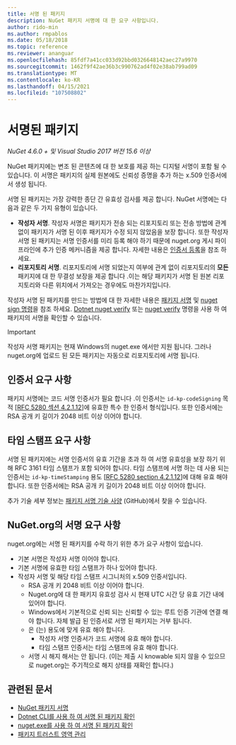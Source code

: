 ```yaml
---
title: 서명 된 패키지
description: NuGet 패키지 서명에 대 한 요구 사항입니다.
author: rido-min
ms.author: rmpablos
ms.date: 05/18/2018
ms.topic: reference
ms.reviewer: ananguar
ms.openlocfilehash: 85fdf7a41cc033d92bbd0326648142aec27a9970
ms.sourcegitcommit: 1462f9f42ae36b3c990762ad4f02e38ab799ad09
ms.translationtype: MT
ms.contentlocale: ko-KR
ms.lasthandoff: 04/15/2021
ms.locfileid: "107508802"
---
```

# <a name="signed-packages"></a>서명된 패키지

*NuGet 4.6.0 + 및 Visual Studio 2017 버전 15.6 이상*

NuGet 패키지에는 변조 된 콘텐츠에 대 한 보호를 제공 하는 디지털 서명이 포함 될 수 있습니다. 이 서명은 패키지의 실제 원본에도 신뢰성 증명을 추가 하는 x.509 인증서에서 생성 됩니다.

서명 된 패키지는 가장 강력한 종단 간 유효성 검사를 제공 합니다. NuGet 서명에는 다음과 같은 두 가지 유형이 있습니다.
- **작성자 서명**. 작성자 서명은 패키지가 전송 되는 리포지토리 또는 전송 방법에 관계 없이 패키지가 서명 된 이후 패키지가 수정 되지 않았음을 보장 합니다. 또한 작성자 서명 된 패키지는 서명 인증서를 미리 등록 해야 하기 때문에 nuget.org 게시 파이프라인에 추가 인증 메커니즘을 제공 합니다. 자세한 내용은 [인증서 등록](#signature-requirements-on-nugetorg)을 참조 하세요.
- **리포지토리 서명**. 리포지토리에 서명 되었는지 여부에 관계 없이 리포지토리의 **모든** 패키지에 대 한 무결성 보장을 제공 합니다 .이는 해당 패키지가 서명 된 원본 리포지토리와 다른 위치에서 가져오는 경우에도 마찬가지입니다.   

작성자 서명 된 패키지를 만드는 방법에 대 한 자세한 내용은 [패키지 서명](../create-packages/Sign-a-package.md) 및 [nuget sign 명령](../reference/cli-reference/cli-ref-sign.md)을 참조 하세요. [Dotnet nuget verify](/dotnet/core/tools/dotnet-nuget-verify) 또는 [nuget verify](../reference/cli-reference/cli-ref-verify.md) 명령을 사용 하 여 패키지의 서명을 확인할 수 있습니다.

> [!Important]
> 작성자 서명 패키지는 현재 Windows의 nuget.exe 에서만 지원 됩니다. 그러나 nuget.org에 업로드 된 모든 패키지는 자동으로 리포지토리에 서명 됩니다.

## <a name="certificate-requirements"></a>인증서 요구 사항

패키지 서명에는 코드 서명 인증서가 필요 합니다 .이 인증서는 `id-kp-codeSigning` 목적 [[RFC 5280 섹션 4.2.1.12](https://tools.ietf.org/html/rfc5280#section-4.2.1.12)]에 유효한 특수 한 인증서 형식입니다. 또한 인증서에는 RSA 공개 키 길이가 2048 비트 이상 이어야 합니다.

## <a name="timestamp-requirements"></a>타임 스탬프 요구 사항

서명 된 패키지에는 서명 인증서의 유효 기간을 초과 하 여 서명 유효성을 보장 하기 위해 RFC 3161 타임 스탬프가 포함 되어야 합니다. 타임 스탬프에 서명 하는 데 사용 되는 인증서는 `id-kp-timeStamping` 용도 [[RFC 5280 section 4.2.1.12](https://tools.ietf.org/html/rfc5280#section-4.2.1.12)]에 대해 유효 해야 합니다. 또한 인증서에는 RSA 공개 키 길이가 2048 비트 이상 이어야 합니다.

추가 기술 세부 정보는 [패키지 서명 기술 사양](https://github.com/NuGet/Home/wiki/Package-Signatures-Technical-Details) (GitHub)에서 찾을 수 있습니다.

## <a name="signature-requirements-on-nugetorg"></a>NuGet.org의 서명 요구 사항

nuget.org에는 서명 된 패키지를 수락 하기 위한 추가 요구 사항이 있습니다.

- 기본 서명은 작성자 서명 이어야 합니다.
- 기본 서명에 유효한 타임 스탬프가 하나 있어야 합니다.
- 작성자 서명 및 해당 타임 스탬프 시그니처의 x.509 인증서입니다.
  - RSA 공개 키 2048 비트 이상 이어야 합니다.
  - Nuget.org에 대 한 패키지 유효성 검사 시 현재 UTC 시간 당 유효 기간 내에 있어야 합니다.
  - Windows에서 기본적으로 신뢰 되는 신뢰할 수 있는 루트 인증 기관에 연결 해야 합니다. 자체 발급 된 인증서로 서명 된 패키지는 거부 됩니다.
  - 은 (는) 용도에 맞게 유효 해야 합니다. 
    - 작성자 서명 인증서가 코드 서명에 유효 해야 합니다.
    - 타임 스탬프 인증서는 타임 스탬프에 유효 해야 합니다.
  - 서명 시 해지 해서는 안 됩니다. (이는 제출 시 knowable 되지 않을 수 있으므로 nuget.org는 주기적으로 해지 상태를 재확인 합니다.)
  
  
## <a name="related-articles"></a>관련된 문서

- [NuGet 패키지 서명](../create-packages/Sign-a-Package.md)
- [Dotnet CLI를 사용 하 여 서명 된 패키지 확인](/dotnet/core/tools/dotnet-nuget-verify)
- [nuget.exe를 사용 하 여 서명 된 패키지 확인 ](../reference/cli-reference/cli-ref-verify.md)
- [패키지 트러스트 영역 관리](../consume-packages/installing-signed-packages.md)
